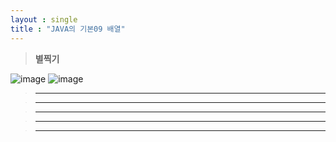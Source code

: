 ```yaml
---
layout : single
title : "JAVA의 기본09 배열"
---
```

>**별찍기**

![image](https://user-images.githubusercontent.com/105334682/178204848-412cf2b9-9106-4b53-9904-961a52a93e71.png)
![image](https://user-images.githubusercontent.com/105334682/178204898-be04b166-fbf9-4368-9096-aa78ae1809fc.png)
>****


>****


>****


>****


>****
